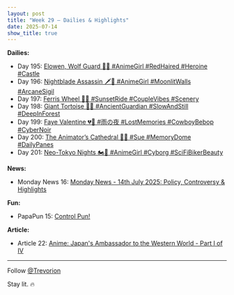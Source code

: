 ```yaml
---
layout: post
title: "Week 29 – Dailies & Highlights"
date: 2025-07-14
show_title: true
---
```


**Dailies:**  
- Day 195: [Elowen, Wolf Guard 🐺✨ #AnimeGirl #RedHaired #Heroine #Castle](https://x.com/Trevorion/status/1944772269957419514)
- Day 196: [Nightblade Assassin 🗡️🌙 #AnimeGirl #MoonlitWalls #ArcaneSigil](https://x.com/Trevorion/status/1945171356644995234)
- Day 197: [Ferris Wheel 🎡💕 #SunsetRide #CoupleVibes #Scenery](https://x.com/Trevorion/status/1945536952352068002)
- Day 198: [Giant Tortoise 🐢🌿 #AncientGuardian #SlowAndStill #DeepInForest](https://x.com/Trevorion/status/1945928175478800747)
- Day 199: [Faye Valentine 💔🔫 #雨の夜 #LostMemories #CowboyBebop #CyberNoir](https://x.com/Trevorion/status/1946257595267784902)
- Day 200: [The Animator’s Cathedral 🕍✨ #Sue #MemoryDome #DailyPanes](https://x.com/Trevorion/status/1946595829197795836)
- Day 201: [Neo-Tokyo Nights 🏍️🖤 #AnimeGirl #Cyborg #SciFiBikerBeauty](https://x.com/Trevorion/status/1946988451141726490)
  
**News:**  
- Monday News 16: [Monday News - 14th July 2025: Policy, Controversy & Highlights](https://x.com/Trevorion/status/1944700452601253953)

**Fun:**  
- PapaPun 15: [Control Pun!](https://x.com/Trevorion/status/1947006768770429242)

**Article:**  
- Article 22: [Anime: Japan's Ambassador to the Western World - Part I of IV](https://x.com/Trevorion/status/1945475413628592315)

---
Follow [@Trevorion](https://x.com/Trevorion)

Stay lit. 🔥
